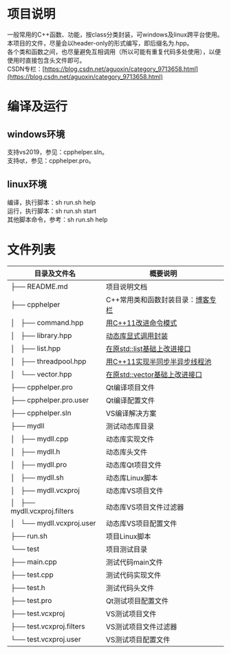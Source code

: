 # 项目说明 

一般常用的C++函数、功能，按class分类封装，可windows及linux跨平台使用。   
本项目的文件，尽量会以header-only的形式编写，即后缀名为.hpp。  
各个类和函数之间，也尽量避免互相调用（所以可能有重复代码多处使用），以便使用时直接包含头文件即可。  
CSDN专栏：[https://blog.csdn.net/aguoxin/category_9713658.html](https://blog.csdn.net/aguoxin/category_9713658.html)

# 编译及运行

## windows环境
支持vs2019，参见：cpphelper.sln。  
支持qt，参见：cpphelper.pro。

## linux环境
编译，执行脚本：sh run.sh help  
运行，执行脚本：sh run.sh start  
其他脚本命令，参考：sh run.sh help  

# 文件列表
| 目录及文件名                  | 概要说明 |  
| ----------------------------- | -------- |
| ├── README.md                 | 项目说明文档 |
| ├── cpphelper                 | C++常用类和函数封装目录：[博客专栏](https://blog.csdn.net/aguoxin/category_9713658.html)|
| │   ├── command.hpp           | [用C++11改进命令模式](https://blog.csdn.net/aguoxin/article/details/104279964) |
| │   ├── library.hpp           | [动态库显式调用封装](https://blog.csdn.net/aguoxin/article/details/104265711) |
| │   ├── list.hpp              | [在原std::list基础上改进接口](https://blog.csdn.net/aguoxin/article/details/104416538) |
| │   ├── threadpool.hpp        | [用C++11实现半同步半异步线程池](https://blog.csdn.net/aguoxin/article/details/104353352) |
| │   └── vector.hpp            | [在原std::vector基础上改进接口](https://blog.csdn.net/aguoxin/article/details/104377293) |
| ├── cpphelper.pro             | Qt编译项目文件 |
| ├── cpphelper.pro.user        | Qt编译配置文件 |
| ├── cpphelper.sln             | VS编译解决方案 |
| ├── mydll                     | 测试动态库目录 |
| │   ├── mydll.cpp             | 动态库实现文件 |
| │   ├── mydll.h               | 动态库头文件 |
| │   ├── mydll.pro             | 动态库Qt项目文件 |
| │   ├── mydll.sh              | 动态库Linux脚本 |
| │   ├── mydll.vcxproj         | 动态库VS项目文件 |
| │   ├── mydll.vcxproj.filters | 动态库VS项目文件过滤器 |
| │   └── mydll.vcxproj.user    | 动态库VS项目配置文件 |
| ├── run.sh                    | 项目Linux脚本 |
| └── test                      | 项目测试目录 |
|     ├── main.cpp              | 测试代码main文件 |
|     ├── test.cpp              | 测试代码实现文件 |
|     ├── test.h                | 测试代码头文件 |
|     ├── test.pro              | Qt测试项目配置文件 |
|     ├── test.vcxproj          | VS测试项目文件 |
|     ├── test.vcxproj.filters  | VS测试项目文件过滤器 |
|     └── test.vcxproj.user     | VS测试项目配置文件 |  
 
